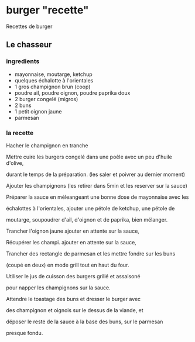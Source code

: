 # burger "recette"
Recettes de burger

## Le chasseur

### ingredients

- mayonnaise, moutarge, ketchup
- quelques échalotte à l'orientales
- 1 gros champignon brun (coop)
- poudre ail, poudre oignon, poudre paprika doux
- 2 burger congelé (migros)
- 2 buns
- 1 petit oignon jaune
- parmesan

### la recette

Hacher le champignon en tranche

Mettre cuire les burgers congelé dans une poêle avec un peu d'huile d'olive,

durant le temps de la préparation. (les saler et poivrer au dernier moment)

Ajouter les champignons (les retirer dans 5min et les reserver sur la sauce)

Préparer la sauce en méleangeant une bonne dose de mayonnaise avec les

échalottes à l'orientales, ajouter une pétole de ketchup, une pétole de 

moutarge, soupoudrer d'ail, d'oignon et de paprika, bien mélanger.

Trancher l'oignon jaune ajouter en attente sur la sauce,

Récupérer les champi. ajouter en attente sur la sauce,

Trancher des rectangle de parmesan et les mettre fondre sur les buns 

(coupé en deux) en mode grill tout en haut du four.

Utiliser le jus de cuisson des burgers grillé et assaisoné

pour napper les champignons sur la sauce.

Attendre le toastage des buns et dresser le burger avec 

des champignon et oignois sur le dessus de la viande, et

déposer le reste de la sauce à la base des buns, sur le parmesan

presque fondu.





